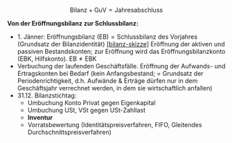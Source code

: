 $$
\text{Bilanz}+\text{GuV}=\text{Jahresabschluss}
$$

**Von der Eröffnungsbilanz zur Schlussbilanz:**
- <span></span>1. Jänner: $\text{Eröffnungsbilanz (EB)}=\text{Schlussbilanz des Vorjahres}$ (Grundsatz der Bilanzidentität) [[bilanz-skizze]](assets/2_bilanz-skizze.png) Eröffnung der aktiven und passiven Bestandskonten; zur Eröffnung wird das Eröffnungsbilanzkonto (EBK, Hilfskonto). $\text{EB}\neq\text{EBK}$
- Verbuchung der laufenden Geschäftsfälle. Eröffnung der Aufwands- und Ertragskonten bei Bedarf (kein Anfangsbestand; = Grundsatz der Periodenrichtigkeit, d.h. Aufwände & Erträge dürfen nur in dem Geschäftsjahr verrechnet werden, in dem sie wirtschaftlich anfallen)
- <span></span> 31.12. Bilanzstichtag:
  - Umbuchung Konto Privat gegen Eigenkapital
  - Umbuchung USt, VSt gegen USt-Zahllast
  - **Inventur** 
  - Vorratsbewertung (Identitätspreisverfahren, FIFO, Gleitendes Durchschnittspreisverfahren)

